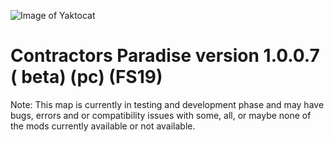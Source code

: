 ![Image of Yaktocat](https://octodex.github.com/images/yaktocat.png)
# Contractors Paradise version 1.0.0.7 ( beta) (pc) (FS19)

Note: This map is currently in testing and development phase and may have bugs, errors and or compatibility issues with some, all, or maybe none of the mods currently available or not available.
